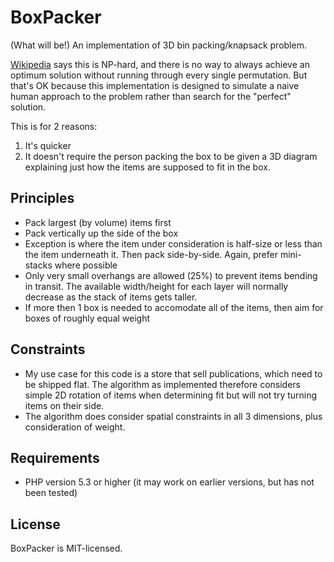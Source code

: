 BoxPacker
=========

(What will be!) An implementation of 3D bin packing/knapsack problem.

[Wikipedia](http://en.wikipedia.org/wiki/Bin_packing_problem) says this is NP-hard, and there is no way to always achieve an
optimum solution without running through every single permutation. But
that's OK because this implementation is designed to simulate a naive human
approach to the problem rather than search for the "perfect" solution.

This is for 2 reasons:

1. It's quicker
2. It doesn't require the person packing the box to be given a 3D diagram
   explaining just how the items are supposed to fit in the box.

Principles
----------

 * Pack largest (by volume) items first
 * Pack vertically up the side of the box
 * Exception is where the item under consideration is half-size or less than
   the item underneath it. Then pack side-by-side. Again, prefer mini-stacks
   where possible
 * Only very small overhangs are allowed (25%) to prevent items bending in
   transit. The available width/height for each layer will normally decrease
   as the stack of items gets taller.
 * If more then 1 box is needed to accomodate all of the items, then aim for
   boxes of roughly equal weight   
   
  
Constraints
-----------

 * My use case for this code is a store that sell publications, which need to
   be shipped flat. The algorithm as implemented therefore considers simple 2D
   rotation of items when determining fit but will not try turning items on
   their side.
 * The algorithm does consider spatial constraints in all 3 dimensions, plus
   consideration of weight.

Requirements
------------

* PHP version 5.3 or higher (it may work on earlier versions, but has not been tested) 

License
-------
BoxPacker is MIT-licensed. 
